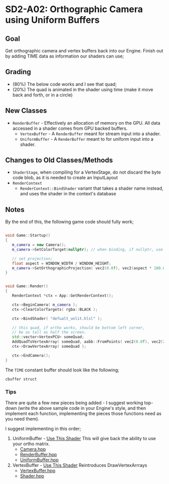 SD2-A02:  Orthographic Camera using Uniform Buffers
======

## Goal
Get orthographic camera and vertex buffers back into our Engine.
Finish out by adding TIME data as information our shaders can use; 

## Grading
- (80%) The below code works and I see that quad;  
- (20%) The quad is animated in the shader using time (make it move back and forth, or in a circle)

## New Classes

- `RenderBuffer` - Effectively an allocation of memory on the GPU.  All data accessed in a shader comes from GPU backed buffers.
  - `VertexBuffer` - A `RenderBuffer` meant for stream input into a shader. 
  - `UniformBuffer` - A `RenderBuffer` meant to for uniform input into a shader.

## Changes to Old Classes/Methods

- `ShaderStage`, when compiling for a VertexStage, do not discard the byte code blob, as it is needed to create an InputLayout
- `RenderContext`
  - `RenderContext::BindShader` variant that takes a shader name instead, and uses the shader in the context's database


## Notes 

By the end of this, the following game code should fully work; 

```cpp

void Game::Startup()
{
   m_camera = new Camera();
   m_camera->SetColorTarget(nullptr); // when binding, if nullptr, use the backbuffer

   // set projection; 
   float aspect = WINDOW_WIDTH / WINDOW_HEIGHT; 
   m_camera->SetOrthographicProjection( vec2(0.0f), vec2(aspect * 100.0f, 100.0f) ); 
}


void Game::Render()
{
   RenderContext *ctx = App::GetRenderContext();

   ctx->BeginCamera( m_camera ); 
   ctx->ClearColorTargets( rgba::BLACK ); 

   ctx->BindShader( "defualt_unlit.hlsl" ); 

   // this quad, if ortho works, should be bottom left corner, 
   // be as tall as half the screen.  
   std::vector<VertexPCU> someQuad;
   AddQuadToVertexArray( someQuad, aabb::FromPoints( vec2(0.0f), vec2(25.0f, 50.0f) ) ); 
   ctx->DrawVertexArray( someQuad ); 

   ctx->EndCamera(); 
}
```

The `TIME` constant buffer should look like the following; 

```hlsl 
cbuffer struct 
```

### Tips

There are quite a few new pieces being added - I suggest working top-down (write the above sample code in your Engine's style, and then implement each function, implementing the pieces those functions need as you need them). 

I suggest implementing in this order; 

1. UniformBuffer - [Use This Shader](./shader/ubo.hlsl) This will give back the ability to use your ortho matrix.  
   - [Camera.hpp](./Camera.hpp)
   - [RenderBuffer.hpp](./RenderBuffer.hpp)
   - [UniformBuffer.hpp](./UniformBuffer.hpp)
2. VertexBuffer - [Use This Shader](./shader/vbo.hlsl) Reintroduces DrawVertexArrrays
   - [VertexBuffer.hpp](./VertexBuffer.hpp)
   - [Shader.hpp](./Shader.hpp)
